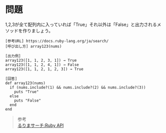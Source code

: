 # 問題  
1,2,3が全て配列内に入っていれば「True」それ以外は「False」と出力されるメソッドを作りましょう。  
```
[参考URL] https://docs.ruby-lang.org/ja/search/
[呼び出し方] array123(nums)

[出力例]
array123([1, 1, 2, 3, 1]) → True
array123([1, 1, 2, 4, 1]) → False
array123([1, 1, 2, 1, 2, 3]) → True
```
```
[回答]
def array123(nums)
  if (nums.include?(1) && nums.include?(2) && nums.include?(3))
    puts "True"
  else
    puts "False"
  end
end
```
> 参考  
[るりまサーチ:Ruby API](https://docs.ruby-lang.org/ja/search/)  
